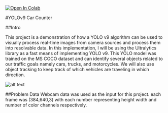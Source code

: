 <a target="_blank" href="https://colab.research.google.com/github/LuckierBread/YOLOv9-Car-Counter/blob/main/Yolov9_Car_Counter.ipynb">
  <img src="https://colab.research.google.com/assets/colab-badge.svg" alt="Open In Colab"/>
</a>

#YOLOv9 Car Counter

##Intro

This project is a demonstration of how a YOLO v9 algorithm can be used to visually process real-time images from camera sources and process them into resolvable data.
In this implementation, I will be using the Ultralytics library as a fast means of implementing YOLO v9.
This YOLO model was trained on the MS COCO dataset and can identify several objects related to our traffic goals namely cars, trucks, and motorcycles.
We will also use object tracking to keep track of which vehicles are traveling in which direction.

![alt text](https://github.com/LuckierBread/YOLOv9-Car-Counter/blob/main/Demo.PNG)

##Problem Data
Webcam data was used as the input for this project.
each frame was (384,640,3) with each number representing height width and number of color channels respectively. 
